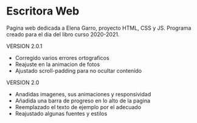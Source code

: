 # Escritora Web
Pagina web dedicada a Elena Garro, proyecto HTML, CSS y JS.
Programa creado para el dia del libro curso 2020-2021.


VERSION 2.0.1
- Corregido varios errores ortograficos
- Reajuste en la animacion de fotos
- Ajustado scroll-padding para no ocultar contenido


VERSION 2.0
- Anadidas imagenes, sus animaciones y responsividad
- Añadida una barra de progreso en lo alto de la pagina
- Reemplazado el texto de ejemplo por el adecuado
- Reajustado algunas fuentes y estilos
